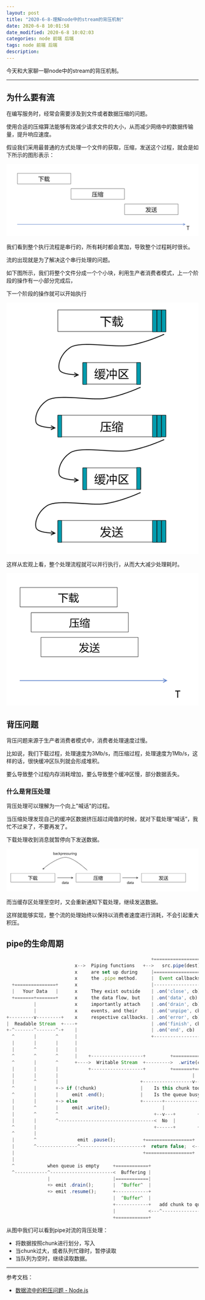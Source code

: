 ```yaml
---
layout: post
title: "2020-6-8-理解node中的stream的背压机制"
date: 2020-6-8 10:01:58
date_modified: 2020-6-8 10:02:03
categories: node 前端 后端
tags: node 前端 后端
description:
---
```


今天和大家聊一聊node中的stream的背压机制。

-----

## 为什么要有流

在编写服务时，经常会需要涉及到文件或者数据压缩的问题。

使用合适的压缩算法能够有效减少请求文件的大小，从而减少网络中的数据传输量，提升响应速度。

假设我们采用最普通的方式处理一个文件的获取，压缩，发送这个过程，就会是如下所示的图形表示：

![image-20200608104848227](../media/image-20200608104848227.png)

我们看到整个执行流程是串行的，所有耗时都会累加，导致整个过程耗时很长。

流的出现就是为了解决这个串行处理的问题。

如下图所示，我们将整个文件分成一个个小块，利用生产者消费者模式，上一个阶段的操作有一小部分完成后，

下一个阶段的操作就可以开始执行

![image-20200608111829945](../media/image-20200608111829945.png)

这样从宏观上看，整个处理流程就可以并行执行，从而大大减少处理耗时。

![image-20200608105448750](../media/image-20200608105448750.png)

## 背压问题

背压问题来源于生产者消费者模式中，消费者处理速度过慢。

比如说，我们下载过程，处理速度为3Mb/s，而压缩过程，处理速度为1Mb/s，这样的话，很快缓冲区队列就会形成堆积。

要么导致整个过程内存消耗增加，要么导致整个缓冲区慢，部分数据丢失。

### 什么是背压处理

背压处理可以理解为一个向上"喊话"的过程。

当压缩处理发现自己的缓冲区数据挤压超过阈值的时候，就对下载处理“喊话”，我忙不过来了，不要再发了。

下载处理收到消息就暂停向下发送数据。

![image-20200608115814994](../media/image-20200608115814994.png)

而当缓存区处理至空时，又会重新通知下载处理，继续发送数据。

这样就能够实现，整个流的处理始终以保持以消费者速度进行消耗，不会引起重大积压。

## pipe的生命周期

```javascript
                                                     +===================+
                         x-->  Piping functions   +-->   src.pipe(dest)  |
                         x     are set up during     |===================|
                         x     the .pipe method.     |  Event callbacks  |
  +===============+      x                           |-------------------|
  |   Your Data   |      x     They exist outside    | .on('close', cb)  |
  +=======+=======+      x     the data flow, but    | .on('data', cb)   |
          |              x     importantly attach    | .on('drain', cb)  |
          |              x     events, and their     | .on('unpipe', cb) |
+---------v---------+    x     respective callbacks. | .on('error', cb)  |
|  Readable Stream  +----+                           | .on('finish', cb) |
+-^-------^-------^-+    |                           | .on('end', cb)    |
  ^       |       ^      |                           +-------------------+
  |       |       |      |
  |       ^       |      |
  ^       ^       ^      |    +-------------------+         +=================+
  ^       |       ^      +---->  Writable Stream  +--------->  .write(chunk)  |
  |       |       |           +-------------------+         +=======+=========+
  |       |       |                                                 |
  |       ^       |                              +------------------v---------+
  ^       |       +-> if (!chunk)                |    Is this chunk too big?  |
  ^       |       |     emit .end();             |    Is the queue busy?      |
  |       |       +-> else                       +-------+----------------+---+
  |       ^       |     emit .write();                   |                |
  |       ^       ^                                   +--v---+        +---v---+
  |       |       ^-----------------------------------<  No  |        |  Yes  |
  ^       |                                           +------+        +---v---+
  ^       |                                                               |
  |       ^               emit .pause();          +=================+     |
  |       ^---------------^-----------------------+  return false;  <-----+---+
  |                                               +=================+         |
  |                                                                           |
  ^            when queue is empty     +============+                         |
  ^------------^-----------------------<  Buffering |                         |
               |                       |============|                         |
               +> emit .drain();       |  ^Buffer^  |                         |
               +> emit .resume();      +------------+                         |
                                       |  ^Buffer^  |                         |
                                       +------------+   add chunk to queue    |
                                       |            <---^---------------------<
                                       +============+
```

从图中我们可以看到pipe对流的背压处理：

- 将数据按照chunk进行划分，写入
- 当chunk过大，或者队列忙碌时，暂停读取
- 当队列为空时，继续读取数据。

---

参考文档：

-  [数据流中的积压问题 - Node.js](https://nodejs.org/zh-cn/docs/guides/backpressuring-in-streams/)

